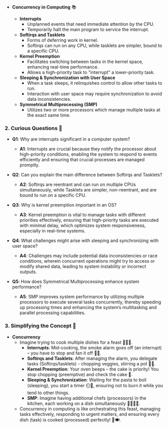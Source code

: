- **Concurrency in Computing** 📚

    - **Interrupts**
        - Unplanned events that need immediate attention by the CPU.
        - Temporarily halt the main program to service the interrupt.
    - **Softirqs and Tasklets**
        - Forms of deferring work in kernel.
        - Softirqs can run on any CPU, while tasklets are simpler, bound to a specific CPU.
    - **Kernel Preemption**
        - Facilitates switching between tasks in the kernel space, enhancing real-time performance.
        - Allows a high-priority task to "interrupt" a lower-priority task.
    - **Sleeping & Synchronization with User Space**
        - When a task sleeps, it relinquishes control to allow other tasks to run.
        - Interaction with user space may require synchronization to avoid data inconsistencies.
    - **Symmetrical Multiprocessing (SMP)**
        - Utilizes two or more processors which manage multiple tasks at the exact same time.

### 2. Curious Questions 🧐

- **Q1**: Why are interrupts significant in a computer system?
  - **A1**: Interrupts are crucial because they notify the processor about high-priority conditions, enabling the system to respond to events efficiently and ensuring that crucial processes are managed promptly.

- **Q2**: Can you explain the main difference between Softirqs and Tasklets?
  - **A2**: Softirqs are reentrant and can run on multiple CPUs simultaneously, while Tasklets are simpler, non-reentrant, and are bound to run on a specific CPU.

- **Q3**: Why is kernel preemption important in an OS?
  - **A3**: Kernel preemption is vital to manage tasks with different priorities effectively, ensuring that high-priority tasks are executed with minimal delay, which optimizes system responsiveness, especially in real-time systems.

- **Q4**: What challenges might arise with sleeping and synchronizing with user space?
  - **A4**: Challenges may include potential data inconsistencies or race conditions, wherein concurrent operations might try to access or modify shared data, leading to system instability or incorrect outputs.

- **Q5**: How does Symmetrical Multiprocessing enhance system performance?
  - **A5**: SMP improves system performance by utilizing multiple processors to execute several tasks concurrently, thereby speeding up processing times and enhancing the system’s multitasking and parallel processing capabilities.

### 3. Simplifying the Concept 🌟

- **Concurrency**
    - Imagine trying to cook multiple dishes for a feast 🍲🥗🍰.
        - **Interrupts**: Mid-cooking, the smoke alarm goes off (an interrupt) – you have to stop and fan it off 🚨🔥.
        - **Softirqs and Tasklets**: After managing the alarm, you delegate tasks (Softirqs/tasklets) - chopping veggies, stirring a pot 🥕🍲.
        - **Kernel Preemption**: Your oven beeps – the cake is priority! You stop chopping (preemptive) and check the cake 🎂.
        - **Sleeping & Synchronization**: Waiting for the pasta to boil (sleeping), you start a timer ⏲️🍝, ensuring not to burn it while you tend to other things.
        - **SMP**: Imagine having additional chefs (processors) in the kitchen, each working on a dish simultaneously 👨‍🍳👩‍🍳.
    - Concurrency in computing is like orchestrating this feast, managing tasks effectively, responding to urgent matters, and ensuring every dish (task) is cooked (processed) perfectly! 🎉🍽️.